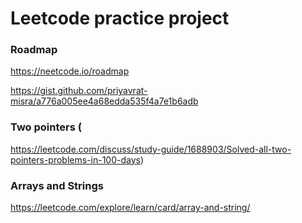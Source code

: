 # Leetcode practice project

### Roadmap
https://neetcode.io/roadmap

https://gist.github.com/priyavrat-misra/a776a005ee4a68edda535f4a7e1b6adb


### Two pointers (
https://leetcode.com/discuss/study-guide/1688903/Solved-all-two-pointers-problems-in-100-days)

### Arrays and Strings
https://leetcode.com/explore/learn/card/array-and-string/
